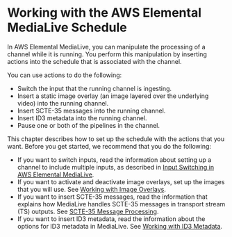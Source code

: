 # Working with the AWS Elemental MediaLive Schedule<a name="working-with-schedule"></a>

In AWS Elemental MediaLive, you can manipulate the processing of a channel while it is running\. You perform this manipulation by inserting actions into the schedule that is associated with the channel\. 

You can use actions to do the following:
+ Switch the input that the running channel is ingesting\.
+ Insert a static image overlay \(an image layered over the underlying video\) into the running channel\.
+ Insert SCTE\-35 messages into the running channel\.
+ Insert ID3 metadata into the running channel\.
+ Pause one or both of the pipelines in the channel\.

This chapter describes how to set up the schedule with the actions that you want\. Before you get started, we recommend that you do the following: 
+ If you want to switch inputs, read the information about setting up a channel to include multiple inputs, as described in [Input Switching in AWS Elemental MediaLive](scheduled-input-switching.md)\.
+ If you want to activate and deactivate image overlays, set up the images that you will use\. See [Working with Image Overlays](working-with-image-overlay.md)\.
+ If you want to insert SCTE\-35 messages, read the information that explains how MediaLive handles SCTE\-35 messages in transport stream \(TS\) outputs\. See [SCTE\-35 Message Processing](scte-35-message-processing.md)\. 
+ If you want to insert ID3 metadata, read the information about the options for ID3 metadata in MediaLive\. See [Working with ID3 Metadata](id3-metadata.md)\.